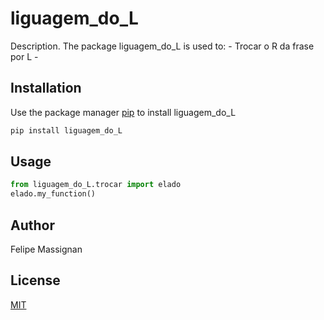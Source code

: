 # liguagem_do_L

Description. 
The package liguagem_do_L is used to:
	- Trocar o R da frase por L
	-

## Installation

Use the package manager [pip](https://pip.pypa.io/en/stable/) to install liguagem_do_L

```bash
pip install liguagem_do_L
```

## Usage

```python
from liguagem_do_L.trocar import elado
elado.my_function()
```

## Author
Felipe Massignan

## License
[MIT](https://choosealicense.com/licenses/mit/)
